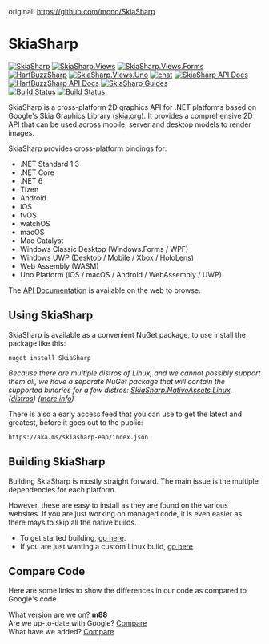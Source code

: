 original: https://github.com/mono/SkiaSharp

# SkiaSharp

[![SkiaSharp](https://img.shields.io/nuget/vpre/SkiaSharp.svg?maxAge=2592000&label=SkiaSharp%20nuget)](https://www.nuget.org/packages/SkiaSharp)  [![SkiaSharp.Views](https://img.shields.io/nuget/vpre/SkiaSharp.Views.svg?maxAge=2592000&label=SkiaSharp.Views%20nuget)](https://www.nuget.org/packages/SkiaSharp.Views)  [![SkiaSharp.Views.Forms](https://img.shields.io/nuget/vpre/SkiaSharp.Views.Forms.svg?maxAge=2592000&label=SkiaSharp.Views.Forms%20nuget)](https://www.nuget.org/packages/SkiaSharp.Views.Forms)  [![HarfBuzzSharp](https://img.shields.io/nuget/vpre/HarfBuzzSharp.svg?maxAge=2592000&label=HarfBuzzSharp%20nuget)](https://www.nuget.org/packages/HarfBuzzSharp)  [![SkiaSharp.Views.Uno](https://img.shields.io/nuget/vpre/SkiaSharp.Views.Uno.svg?maxAge=2592000&label=SkiaSharp.Views.Uno%20nuget)](https://www.nuget.org/packages/SkiaSharp.Views.Uno) 
[![chat](https://img.shields.io/badge/chat-xamarin%2FXamarinComponents-E60256.svg)](https://gitter.im/xamarin/XamarinComponents)  [![SkiaSharp API Docs](https://img.shields.io/badge/docs-skiasharp-1faece.svg)](https://docs.microsoft.com/dotnet/api/SkiaSharp)  [![HarfBuzzSharp API Docs](https://img.shields.io/badge/docs-harfbuzzsharp-1faece.svg)](https://docs.microsoft.com/dotnet/api/SkiaSharp)  [![SkiaSharp Guides](https://img.shields.io/badge/docs-guides-1faece.svg)](https://docs.microsoft.com/xamarin/graphics-games/skiasharp/)  
[![Build Status](https://dev.azure.com/devdiv/DevDiv/_apis/build/status/Xamarin/Components/SkiaSharp?branchName=main)](https://dev.azure.com/devdiv/DevDiv/_build/latest?definitionId=10789&branchName=main)  [![Build Status](https://dev.azure.com/xamarin/public/_apis/build/status/mono/SkiaSharp/SkiaSharp%20(Public)?branchName=main)](https://dev.azure.com/xamarin/public/_build/latest?definitionId=4&branchName=main)

SkiaSharp is a cross-platform 2D graphics API for .NET platforms based on Google's
Skia Graphics Library ([skia.org](https://skia.org/)). It provides a comprehensive 2D API that can
be used across mobile, server and desktop models to render images.

SkiaSharp provides cross-platform bindings for:

 - .NET Standard 1.3
 - .NET Core
 - .NET 6
 - Tizen
 - Android
 - iOS
 - tvOS
 - watchOS
 - macOS
 - Mac Catalyst
 - Windows Classic Desktop (Windows.Forms / WPF)
 - Windows UWP (Desktop / Mobile / Xbox / HoloLens)
 - Web Assembly (WASM)
 - Uno Platform (iOS / macOS / Android / WebAssembly / UWP)

The [API Documentation](https://docs.microsoft.com/en-us/dotnet/api/SkiaSharp/) is
available on the web to browse.

## Using SkiaSharp

SkiaSharp is available as a convenient NuGet package, to use install the package like this:

```
nuget install SkiaSharp
```

_Because there are multiple distros of Linux, and we cannot possibly support them all, we have a separate NuGet package that will contain the supported binaries for a few distros: [SkiaSharp.NativeAssets.Linux](https://www.nuget.org/packages/SkiaSharp.NativeAssets.Linux). ([distros](https://github.com/mono/SkiaSharp/issues/453)) ([more info](https://github.com/mono/SkiaSharp/issues/312))_

There is also a early access feed that you can use to get the latest and greatest, before it goes out to the public:

```
https://aka.ms/skiasharp-eap/index.json
```

## Building SkiaSharp

Building SkiaSharp is mostly straight forward. The main issue is the multiple dependencies for each platform.

However, these are easy to install as they are found on the various websites. If you are just working on managed code, it is even easier as there mays to skip all the native builds.

 - To get started building, [go here](https://github.com/mono/SkiaSharp/wiki/Building-SkiaSharp).
 - If you are just wanting a custom Linux build, [go here](https://github.com/mono/SkiaSharp/wiki/Building-on-Linux)

## Compare Code

Here are some links to show the differences in our code as compared to Google's code.

What version are we on? [**m88**](https://github.com/google/skia/tree/chrome/m88)  
Are we up-to-date with Google? [Compare](https://github.com/mono/skia/compare/xamarin-mobile-bindings...google:chrome/m88)  
What have we added? [Compare](https://github.com/google/skia/compare/chrome/m88...mono:xamarin-mobile-bindings)  
